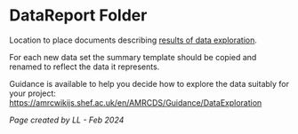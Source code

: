 
# DataReport Folder

Location to place documents describing [results of data exploration](/docs/3.DataExploration/DataSummaryTemplate.md). 

For each new data set the summary template should be copied and renamed to reflect the data it represents.

Guidance is available to help you decide how to explore the data suitably for your project: https://amrcwikijs.shef.ac.uk/en/AMRCDS/Guidance/DataExploration
 
 
*Page created by LL - Feb 2024*